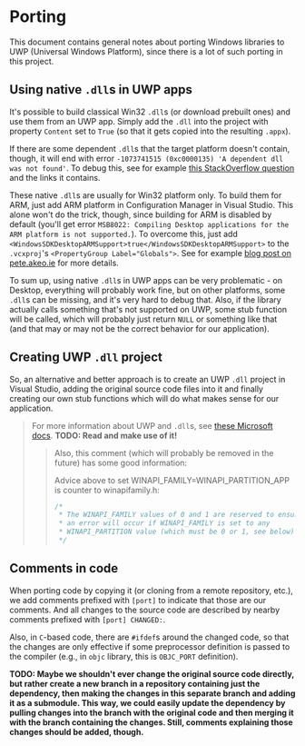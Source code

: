 # Porting

This document contains general notes about porting Windows libraries to UWP (Universal Windows Platform), since there is a lot of such porting in this project.

## Using native `.dll`s in UWP apps

It's possible to build classical Win32 `.dll`s (or download prebuilt ones) and use them from an UWP app.
Simply add the `.dll` into the project with property `Content` set to `True` (so that it gets copied into the resulting `.appx`).

If there are some dependent `.dll`s that the target platform doesn't contain, though, it will end with error `-1073741515 (0xc0000135) 'A dependent dll was not found'`.
To debug this, see for example [this StackOverflow question](https://stackoverflow.com/q/44659598) and the links it contains.

These native `.dll`s are usually for Win32 platform only.
To build them for ARM, just add ARM platform in Configuration Manager in Visual Studio.
This alone won't do the trick, though, since building for ARM is disabled by default (you'll get error `MSB8022: Compiling Desktop applications for the ARM platform is not supported.`).
To overcome this, just add `<WindowsSDKDesktopARMSupport>true</WindowsSDKDesktopARMSupport>` to the `.vcxproj`'s `<PropertyGroup Label="Globals">`.
See for example [blog post on pete.akeo.ie](http://pete.akeo.ie/2017/05/compiling-desktop-arm-applications-with.html) for more details.

To sum up, using native `.dll`s in UWP apps can be very problematic - on Desktop, everything will probably work fine, but on other platforms, some `.dll`s can be missing, and it's very hard to debug that.
Also, if the library actually calls something that's not supported on UWP, some stub function will be called, which will probably just return `NULL` or something like that (and that may or may not be the correct behavior for our application).

## Creating UWP `.dll` project

So, an alternative and better approach is to create an UWP `.dll` project in Visual Studio, adding the original source code files into it and finally creating our own stub functions which will do what makes sense for our application.

> For more information about UWP and `.dll`s, see [these Microsoft docs](https://docs.microsoft.com/en-us/cpp/cppcx/dlls-c-cx).
> **TODO: Read and make use of it!**
> > Also, this comment (which will probably be removed in the future) has some good information:
> >
> > Advice above to set WINAPI_FAMILY=WINAPI_PARTITION_APP is counter to winapifamily.h:
> >
> > ```cpp
> > /*
> >  * The WINAPI_FAMILY values of 0 and 1 are reserved to ensure that
> >  * an error will occur if WINAPI_FAMILY is set to any
> >  * WINAPI_PARTITION value (which must be 0 or 1, see below).
> >  */
> > ```

## Comments in code

When porting code by copying it (or cloning from a remote repository, etc.), we add comments prefixed with `[port]` to indicate that those are our comments.
And all changes to the source code are described by nearby comments prefixed with `[port] CHANGED:`.

Also, in `C`-based code, there are `#ifdef`s around the changed code, so that the changes are only effective if some preprocessor definition is passed to the compiler (e.g., in `objc` library, this is `OBJC_PORT` definition).

**TODO: Maybe we shouldn't ever change the original source code directly, but rather create a new branch in a repository containing just the dependency, then making the changes in this separate branch and adding it as a submodule.
This way, we could easily update the dependency by pulling changes into the branch with the original code and then merging it with the branch containing the changes.
Still, comments explaining those changes should be added, though.**
